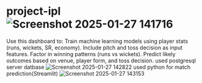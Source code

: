 # project-ipl![Screenshot 2025-01-27 141716](https://github.com/user-attachments/assets/96afa3f4-be8a-4f6c-93ba-9e4aaef754c6)
Use this dashboard to:
Train machine learning models using player stats (runs, wickets, SR, economy).
Include pitch and toss decision as input features.
Factor in winning patterns (runs vs wickets).
Predict likely outcomes based on venue, player form, and toss decision.
used postgresql server datbase 
![Screenshot 2025-01-27 142822](https://github.com/user-attachments/assets/9d99b3fd-e59a-49c7-8396-d154880849d4)
used python for match prediction(Streamlit)
![Screenshot 2025-01-27 143153](https://github.com/user-attachments/assets/4aae320d-c364-4f12-97c4-9a53143a12ff)
